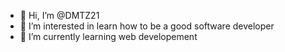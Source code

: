 - 👋 Hi, I’m @DMTZ21
- 👀 I’m interested in learn how to be a good software developer
- 🌱 I’m currently learning web developement

<!---

DMTZ21/DMTZ21 is a ✨ special ✨ repository because its `README.md` (this file) appears on your GitHub profile.
You can click the Preview link to take a look at your changes.

- 💞️ I’m looking to collaborate on ...
- 📫 How to reach me ...

--->
